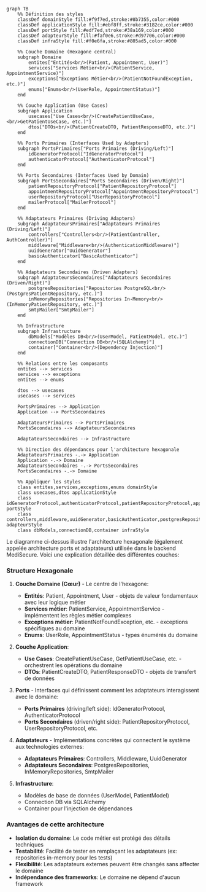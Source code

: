 ```mermaid
graph TB
    %% Définition des styles
    classDef domainStyle fill:#f9f7ed,stroke:#8b7355,color:#000
    classDef applicationStyle fill:#ebf8ff,stroke:#3182ce,color:#000
    classDef portStyle fill:#edf7ed,stroke:#38a169,color:#000
    classDef adapteurStyle fill:#faf0e6,stroke:#d97706,color:#000
    classDef infraStyle fill:#f0e6fa,stroke:#805ad5,color:#000

    %% Couche Domaine (Hexagone central)
    subgraph Domaine
        entites["Entités<br/>(Patient, Appointment, User)"]
        services["Services Métier<br/>(PatientService, AppointmentService)"]
        exceptions["Exceptions Métier<br/>(PatientNotFoundException, etc.)"]
        enums["Enums<br/>(UserRole, AppointmentStatus)"]
    end

    %% Couche Application (Use Cases)
    subgraph Application
        usecases["Use Cases<br/>(CreatePatientUseCase,<br/>GetPatientUseCase, etc.)"]
        dtos["DTOs<br/>(PatientCreateDTO, PatientResponseDTO, etc.)"]
    end

    %% Ports Primaires (Interfaces Used by Adapters)
    subgraph PortsPrimaires["Ports Primaires (Driving/Left)"]
        idGeneratorProtocol["IdGeneratorProtocol"]
        authenticatorProtocol["AuthenticatorProtocol"]
    end

    %% Ports Secondaires (Interfaces Used by Domain)
    subgraph PortsSecondaires["Ports Secondaires (Driven/Right)"]
        patientRepositoryProtocol["PatientRepositoryProtocol"]
        appointmentRepositoryProtocol["AppointmentRepositoryProtocol"]
        userRepositoryProtocol["UserRepositoryProtocol"]
        mailerProtocol["MailerProtocol"]
    end

    %% Adaptateurs Primaires (Driving Adapters)
    subgraph AdaptateursPrimaires["Adaptateurs Primaires (Driving/Left)"]
        controllers["Controllers<br/>(PatientController, AuthController)"]
        middleware["Middleware<br/>(AuthenticationMiddleware)"]
        uuidGenerator["UuidGenerator"]
        basicAuthenticator["BasicAuthenticator"]
    end

    %% Adaptateurs Secondaires (Driven Adapters)
    subgraph AdaptateursSecondaires["Adaptateurs Secondaires (Driven/Right)"]
        postgresRepositories["Repositories PostgreSQL<br/>(PostgresPatientRepository, etc.)"]
        inMemoryRepositories["Repositories In-Memory<br/>(InMemoryPatientRepository, etc.)"]
        smtpMailer["SmtpMailer"]
    end

    %% Infrastructure
    subgraph Infrastructure
        dbModels["Modèles DB<br/>(UserModel, PatientModel, etc.)"]
        connectionDB["Connection DB<br/>(SQLAlchemy)"]
        container["Container<br/>(Dependency Injection)"]
    end

    %% Relations entre les composants
    entites --> services
    services --> exceptions
    entites --> enums
    
    dtos --> usecases
    usecases --> services
    
    PortsPrimaires --> Application
    Application --> PortsSecondaires
    
    AdaptateursPrimaires --> PortsPrimaires
    PortsSecondaires --> AdaptateursSecondaires
    
    AdaptateursSecondaires --> Infrastructure
    
    %% Direction des dépendances pour l'architecture hexagonale
    AdaptateursPrimaires -.-> Application
    Application -.-> Domaine
    AdaptateursSecondaires -.-> PortsSecondaires
    PortsSecondaires -.-> Domaine
    
    %% Appliquer les styles
    class entites,services,exceptions,enums domainStyle
    class usecases,dtos applicationStyle
    class idGeneratorProtocol,authenticatorProtocol,patientRepositoryProtocol,appointmentRepositoryProtocol,userRepositoryProtocol,mailerProtocol portStyle
    class controllers,middleware,uuidGenerator,basicAuthenticator,postgresRepositories,inMemoryRepositories,smtpMailer adapteurStyle
    class dbModels,connectionDB,container infraStyle
```

Le diagramme ci-dessus illustre l'architecture hexagonale (également appelée architecture ports et adaptateurs) utilisée dans le backend MediSecure. Voici une explication détaillée des différentes couches:

### Structure Hexagonale

1. **Couche Domaine (Cœur)** - Le centre de l'hexagone:
   - **Entités**: Patient, Appointment, User - objets de valeur fondamentaux avec leur logique métier
   - **Services métier**: PatientService, AppointmentService - implémentent les règles métier complexes
   - **Exceptions métier**: PatientNotFoundException, etc. - exceptions spécifiques au domaine
   - **Enums**: UserRole, AppointmentStatus - types énumérés du domaine

2. **Couche Application**:
   - **Use Cases**: CreatePatientUseCase, GetPatientUseCase, etc. - orchestrent les opérations du domaine
   - **DTOs**: PatientCreateDTO, PatientResponseDTO - objets de transfert de données

3. **Ports** - Interfaces qui définissent comment les adaptateurs interagissent avec le domaine:
   - **Ports Primaires** (driving/left side): IdGeneratorProtocol, AuthenticatorProtocol
   - **Ports Secondaires** (driven/right side): PatientRepositoryProtocol, UserRepositoryProtocol, etc.

4. **Adaptateurs** - Implémentations concrètes qui connectent le système aux technologies externes:
   - **Adaptateurs Primaires**: Controllers, Middleware, UuidGenerator
   - **Adaptateurs Secondaires**: PostgresRepositories, InMemoryRepositories, SmtpMailer

5. **Infrastructure**:
   - Modèles de base de données (UserModel, PatientModel)
   - Connection DB via SQLAlchemy
   - Container pour l'injection de dépendances

### Avantages de cette architecture

- **Isolation du domaine**: Le code métier est protégé des détails techniques
- **Testabilité**: Facilité de tester en remplaçant les adaptateurs (ex: repositories in-memory pour les tests)
- **Flexibilité**: Les adaptateurs externes peuvent être changés sans affecter le domaine
- **Indépendance des frameworks**: Le domaine ne dépend d'aucun framework
